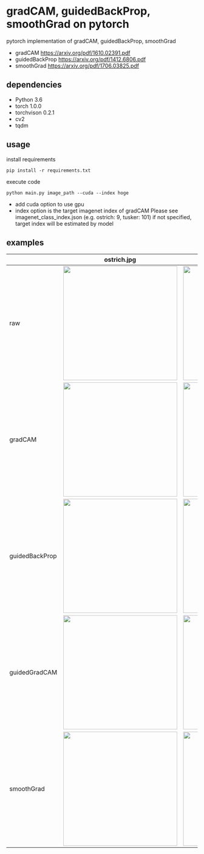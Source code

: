 # gradCAM, guidedBackProp, smoothGrad on pytorch
pytorch implementation of gradCAM, guidedBackProp, smoothGrad

* gradCAM
https://arxiv.org/pdf/1610.02391.pdf
* guidedBackProp
https://arxiv.org/pdf/1412.6806.pdf
* smoothGrad
https://arxiv.org/pdf/1706.03825.pdf

## dependencies
* Python 3.6
* torch 1.0.0
* torchvison 0.2.1
* cv2
* tqdm


## usage
install requirements
```
pip install -r requirements.txt
```
execute code
```
python main.py image_path --cuda --index hoge
```

* add cuda option to use gpu
* index option is the target imagenet index of gradCAM
Please see imagenet_class_index.json (e.g. ostrich: 9, tusker: 101)
if not specified, target index will be estimated by model

## examples
||ostrich.jpg|elephant.jpg|
|---|---|---|
|raw|<img src="https://i.imgur.com/7bXQsgJ.jpg" width="300">|<img src="https://i.imgur.com/K8uSY69.jpg" width="300">|
|gradCAM|<img src="https://i.imgur.com/DP8O67J.png" width=300>|<img src="https://i.imgur.com/s5scZJV.png" width=300>|
|guidedBackProp|<img src="https://i.imgur.com/zwAlC7D.png" width=300>|<img src="https://i.imgur.com/Am1Pp0q.png" width=300>|
|guidedGradCAM|<img src="https://i.imgur.com/4GQa0Lw.png" width=300>|<img src="https://i.imgur.com/xwRqYNm.png" width=300>|
|smoothGrad|<img src="https://i.imgur.com/PqnI1mL.png" width=300>|<img src="https://i.imgur.com/hzAtgpM.png" width=300>|
